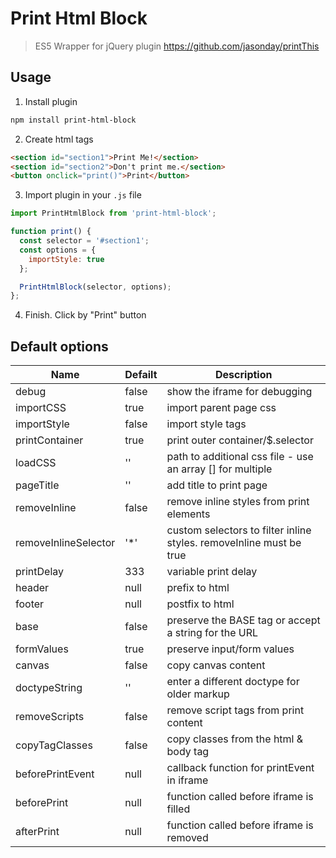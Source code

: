 # Print Html Block

> ES5 Wrapper for jQuery plugin https://github.com/jasonday/printThis

## Usage

1. Install plugin

```bash
npm install print-html-block
```

2. Create html tags

```html
<section id="section1">Print Me!</section>
<section id="section2">Don't print me.</section>
<button onclick="print()">Print</button>
```

3. Import plugin in your `.js` file  

```js
import PrintHtmlBlock from 'print-html-block';

function print() {
  const selector = '#section1';
  const options = {
    importStyle: true
  };

  PrintHtmlBlock(selector, options);
};
```

4. Finish. Click by "Print" button

##  Default options

| Name | Defailt | Description |
|-|-|-|
| debug | false | show the iframe for debugging |
| importCSS | true | import parent page css |
| importStyle | false | import style tags |
| printContainer | true | print outer container/$.selector |
| loadCSS | '' | path to additional css file - use an array [] for multiple |
| pageTitle | '' | add title to print page |
| removeInline | false | remove inline styles from print elements |
| removeInlineSelector | '*' | custom selectors to filter inline styles. removeInline must be true |
| printDelay | 333 | variable print delay |
| header | null | prefix to html |
| footer | null | postfix to html |
| base | false | preserve the BASE tag or accept a string for the URL |
| formValues | true | preserve input/form values |
| canvas | false | copy canvas content |
| doctypeString | '<!DOCTYPE html>' | enter a different doctype for older markup |
| removeScripts | false | remove script tags from print content |
| copyTagClasses | false | copy classes from the html & body tag |
| beforePrintEvent | null | callback function for printEvent in iframe |
| beforePrint | null | function called before iframe is filled |
| afterPrint | null | function called before iframe is removed |
